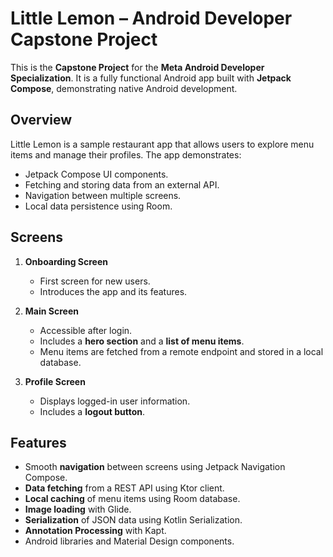 # Little Lemon – Android Developer Capstone Project

This is the **Capstone Project** for the **Meta Android Developer Specialization**. It is a fully functional Android app built with **Jetpack Compose**, demonstrating native Android development.

## Overview

Little Lemon is a sample restaurant app that allows users to explore menu items and manage their profiles. The app demonstrates:

- Jetpack Compose UI components.
- Fetching and storing data from an external API.
- Navigation between multiple screens.
- Local data persistence using Room.

## Screens

1. **Onboarding Screen**  
   - First screen for new users.
   - Introduces the app and its features.

2. **Main Screen**
   - Accessible after login.
   - Includes a **hero section** and a **list of menu items**.
   - Menu items are fetched from a remote endpoint and stored in a local database.

3. **Profile Screen**
   - Displays logged-in user information.
   - Includes a **logout button**.

## Features

- Smooth **navigation** between screens using Jetpack Navigation Compose.
- **Data fetching** from a REST API using Ktor client.
- **Local caching** of menu items using Room database.
- **Image loading** with Glide.
- **Serialization** of JSON data using Kotlin Serialization.
- **Annotation Processing** with Kapt.
- Android libraries and Material Design components.
